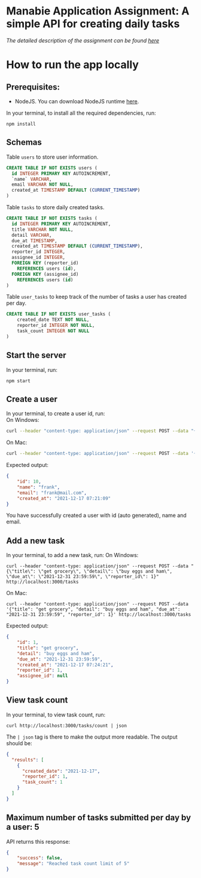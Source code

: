 # Manabie Application Assignment: A simple API for creating daily tasks
_The detailed description of the assignment can be found [here](https://github.com/manabie-com/togo)_
# How to run the app locally
## Prerequisites:
- NodeJS. You can download NodeJS runtime [here](https://nodejs.org/en/).

In your terminal, to install all the required dependencies, run:
```console
npm install
```
## Schemas
Table `users` to store user information.
```sql
CREATE TABLE IF NOT EXISTS users (
  id INTEGER PRIMARY KEY AUTOINCREMENT,
  `name` VARCHAR,
  email VARCHAR NOT NULL,
  created_at TIMESTAMP DEFAULT (CURRENT_TIMESTAMP)
)
```
Table `tasks` to store daily created tasks.
```sql
CREATE TABLE IF NOT EXISTS tasks (
  id INTEGER PRIMARY KEY AUTOINCREMENT,
  title VARCHAR NOT NULL,
  detail VARCHAR,
  due_at TIMESTAMP,
  created_at TIMESTAMP DEFAULT (CURRENT_TIMESTAMP),
  reporter_id INTEGER,
  assignee_id INTEGER,
  FOREIGN KEY (reporter_id)
    REFERENCES users (id),
  FOREIGN KEY (assignee_id)
    REFERENCES users (id)
)
```
Table `user_tasks` to keep track of the number of tasks a user has created per day.
```sql
CREATE TABLE IF NOT EXISTS user_tasks (
    created_date TEXT NOT NULL,
    reporter_id INTEGER NOT NULL,
    task_count INTEGER NOT NULL
)
```
## Start the server
In your terminal, run:
```
npm start
```
## Create a user
In your terminal, to create a user id, run:\
On Windows:
```bash
curl --header "content-type: application/json" --request POST --data "{\"name\": \"frank\", \"email\": \"frank@mail.com\"}" http://localhost:3000/users
```
On Mac:
```bash
curl --header "content-type: application/json" --request POST --data '{"name": "frank", "email": "frank@mail.com"}' http://localhost:3000/users
```
Expected output:
```json
{
    "id": 10,
    "name": "frank",
    "email": "frank@mail.com",
    "created_at": "2021-12-17 07:21:09"
}
```
You have successfully created a user with id (auto generated), name and email.
## Add a new task
In your terminal, to add a new task, run:
On Windows:
```console
curl --header "content-type: application/json" --request POST --data "{\"title\": \"get grocery\", \"detail\": \"buy eggs and ham\", \"due_at\": \"2021-12-31 23:59:59\", \"reporter_id\": 1}" http://localhost:3000/tasks
```
On Mac:
```console
curl --header "content-type: application/json" --request POST --data '{"title": "get grocery", "detail": "buy eggs and ham", "due_at": "2021-12-31 23:59:59", "reporter_id": 1}' http://localhost:3000/tasks
```
Expected output:
```json
{
    "id": 1,
    "title": "get grocery",
    "detail": "buy eggs and ham",
    "due_at": "2021-12-31 23:59:59",
    "created_at": "2021-12-17 07:24:21",
    "reporter_id": 1,
    "assignee_id": null
}
```
## View task count
In your terminal, to view task count, run:
```console
curl http://localhost:3000/tasks/count | json
```
The `| json` tag is there to make the output more readable. The output should be:
```json
{
  "results": [
    {
      "created_date": "2021-12-17",
      "reporter_id": 1,
      "task_count": 1
    }
  ]
}
```
## Maximum number of tasks submitted per day by a user: 5
API returns this response:
```json
{
    "success": false,
    "message": "Reached task count limit of 5"
}
```
